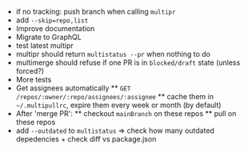 * if no tracking: push branch when calling `multipr`
* add `--skip=repo,list`
* Improve documentation
* Migrate to GraphQL
* test latest multipr
* multipr should return `multistatus --pr` when nothing to do
* multimerge should refuse if one PR is in `blocked/draft` state (unless forced?)
* More tests
* Get assignees automatically
** `GET` `/repos/:owner/:repo/assignees/:assignee`
** cache them in `~/.multipullrc`, expire them every week or month (by default)
* After 'merge PR':
** checkout `mainBranch` on these repos
** pull on these repos
* add `--outdated` to `multistatus` => check how many outdated depedencies + check diff vs package.json